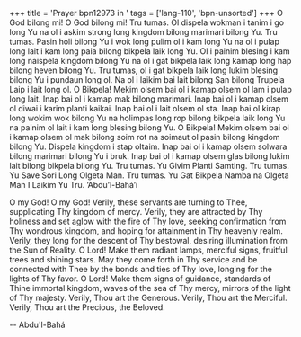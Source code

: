+++
title = 'Prayer bpn12973 in '
tags = ['lang-110', 'bpn-unsorted']
+++
O God bilong mi!  O God bilong mi!  Tru tumas. Ol dispela wokman i tanim i go long Yu na ol i askim strong long kingdom bilong marimari bilong Yu.  Tru tumas.  Pasin holi bilong Yu i wok long pulim ol i kam long Yu na ol i pulap long lait i kam long paia bilong bikpela laik long Yu.  Ol i painim blesing i kam long naispela kingdom bilong Yu na ol i gat bikpela laik long kamap long hap bilong heven bilong Yu. Tru tumas, ol i gat bikpela laik long lukim blesing bilong Yu i pundaun long ol.   Na ol i laikim bai lait bilong San bilong Trupela Laip i lait long ol.  O Bikpela!  Mekim olsem bai ol i kamap olsem ol lam i pulap long lait.  Inap bai ol i kamap mak bilong marimari.  Inap bai ol i 
kamap olsem ol diwai i karim planti kaikai.  Inap bai ol i lait olsem ol sta.  Inap bai ol kirap long wokim wok bilong Yu na holimpas long rop bilong bikpela laik long Yu na painim ol lait i kam long blesing bilong Yu. O Bikpela!  Mekim olsem bai ol i kamap olsem ol mak bilong soim rot na soimaut ol pasin bilong kingdom bilong Yu.  Dispela kingdom i stap oltaim.  Inap bai ol i kamap olsem solwara bilong marimari bilong Yu i bruk.  Inap bai ol i kamap olsem glas bilong lukim lait bilong bikpela bilong Yu.  Tru tumas. Yu Givim Planti Samting.  Tru tumas.  Yu Save Sori Long Olgeta Man.  Tru tumas.  Yu Gat Bikpela Namba na Olgeta Man I Laikim Yu Tru. ’Abdu’l-Bahá’í 
 
 
O my God!  O my God!  Verily, these servants are turning to Thee, supplicating Thy kingdom of mercy.  Verily, they are attracted by Thy holiness and set aglow with the fire of Thy love, seeking confirmation from Thy wondrous kingdom, and hoping for attainment in Thy heavenly realm.  Verily, they long for the descent of Thy bestowal, desiring illumination from the Sun of Reality. O Lord!  Make them radiant lamps, merciful signs, fruitful trees and shining stars.  May they come forth in Thy service and be connected with Thee by the bonds and ties of Thy love, longing for the lights of Thy favor.  O Lord!  Make them signs of guidance, standards of Thine immortal kingdom, waves of the sea of Thy mercy, mirrors of the light of Thy majesty. Verily, Thou art the Generous.  Verily, Thou art the Merciful. Verily, Thou art the Precious, the Beloved.

-- Abdu'l-Bahá
